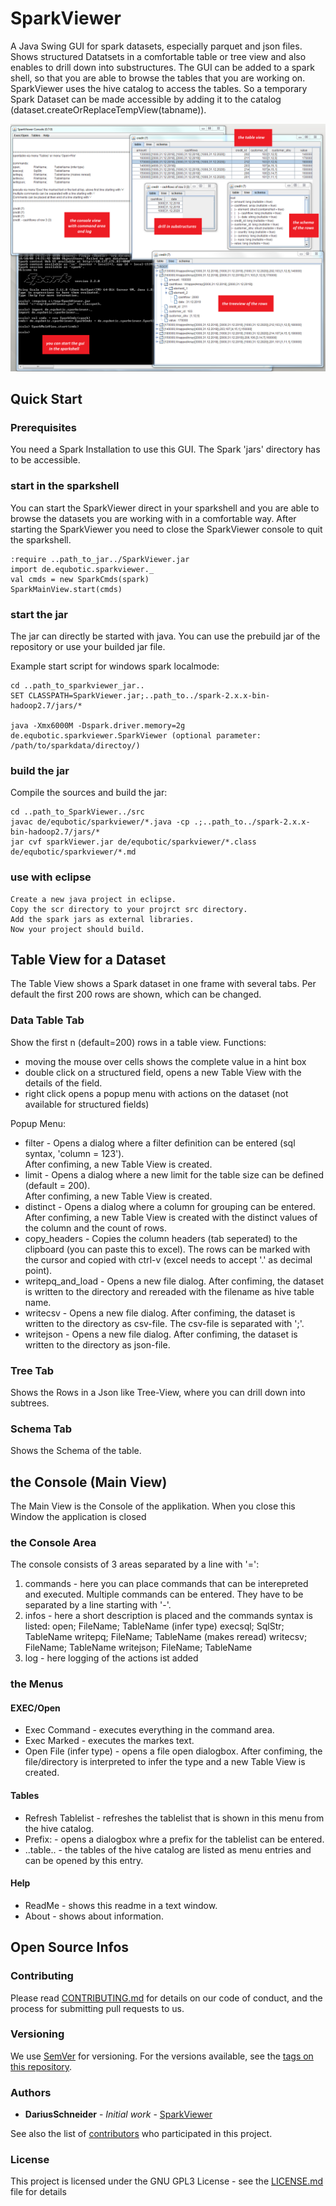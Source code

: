 # SparkViewer
A Java Swing GUI for spark datasets, especially parquet and json files.
Shows structured Datatsets in a comfortable table or tree view and also enables to drill down into substructures.
The GUI can be added to a spark shell, so that you are able to browse the tables that you are working on.
SparkViewer uses the hive catalog to access the tables. 
So a temporary Spark Dataset can be made accessible by adding it to the catalog (dataset.createOrReplaceTempView(tabname)).

![SparkViewer0](SparkViewer.PNG)

## Quick Start
### Prerequisites
You need a Spark Installation to use this GUI.
The Spark 'jars' directory has to be accessible. 

### start in the sparkshell
You can start the SparkViewer direct in your sparkshell and you are able to browse the datasets you are working with in a comfortable way. 
After starting the SparkViewer you need to close the SparkViewer console to quit the sparkshell.
```
:require ..path_to_jar../SparkViewer.jar
import de.equbotic.sparkviewer._
val cmds = new SparkCmds(spark)
SparkMainView.start(cmds)
```

### start the jar
The jar can directly be started with java.
You can use the prebuild jar of the repository or use your builded jar file.

Example start script for windows spark localmode:
```
cd ..path_to_sparkviewer_jar..
SET CLASSPATH=SparkViewer.jar;..path_to../spark-2.x.x-bin-hadoop2.7/jars/*

java -Xmx6000M -Dspark.driver.memory=2g de.equbotic.sparkviewer.SparkViewer (optional parameter: /path/to/sparkdata/directoy/)
```

### build the jar
Compile the sources and build the jar:
```
cd ..path_to_SparkViewer../src
javac de/equbotic/sparkviewer/*.java -cp .;..path_to../spark-2.x.x-bin-hadoop2.7/jars/* 
jar cvf sparkViewer.jar de/equbotic/sparkviewer/*.class de/equbotic/sparkviewer/*.md 
```
### use with eclipse
```
Create a new java project in eclipse.
Copy the scr directory to your projrct src directory.
Add the spark jars as external libraries.
Now your project should build.
```
## Table View for a Dataset
The Table View shows a Spark dataset in one frame with several tabs.
Per default the first 200 rows are shown, which can be changed. 

### Data Table Tab
Show the first n (default=200) rows in a table view.
Functions:

* moving the mouse over cells shows the complete value in a hint box
* double click on a structured field, opens a new Table View with the details of the field.
* right click opens a popup menu with actions on the dataset (not available for structured fields)

Popup Menu:

* filter - Opens a dialog where a filter definition can be entered (sql syntax, 'column =  123').  
           After confiming, a new Table View is created.
* limit -  Opens a dialog where a new limit for the table size can be defined (default = 200).  
           After confiming, a new Table View is created.
* distinct - Opens a dialog where a column for grouping can be entered.   
             After confiming, a new Table View is created with the distinct values of the column and the count of rows.
* copy_headers - Copies the column headers (tab seperated) to the clipboard (you can paste this to excel).
                 The rows can be marked with the cursor and copied with ctrl-v (excel needs to accept '.' as decimal point).
* writepq_and_load - Opens a new file dialog.
              After confiming, the dataset is written to the directory and rereaded with the filename as hive table name.
* writecsv -  Opens a new file dialog.
              After confiming, the dataset is written to the directory as csv-file. The csv-file is separated with ';'.
* writejson - Opens a new file dialog.
              After confiming, the dataset is written to the directory as json-file.

### Tree Tab
Shows the Rows in a Json like Tree-View, where you can drill down into subtrees.

### Schema Tab
Shows the Schema of the table.


## the Console (Main View)
The Main View is the Console of the applikation. When you close this Window the application is closed

### the Console Area
The console consists of 3 areas separated by a line with '=':

1. commands - here you can place commands that can be interepreted and executed.
             Multiple commands can be entered. They have to be separated by a line starting with '-'.
2. infos - here a short description is placed and the commands syntax is listed:
		open;       	FileName; 	TableName (infer type)
		execsql;    	SqlStr;   	TableName
		writepq;    	FileName; 	TableName (makes reread)
		writecsv;   	FileName; 	TableName
		writejson;  	FileName; 	TableName
3. log - here logging of the actions ist added

### the Menus

#### EXEC/Open
* Exec Command - executes everything in the command area.
* Exec Marked - executes the markes text.
* Open File (infer type) - opens a file open dialogbox.
           After confiming, the file/directory is interpreted to infer the type and a new Table View is created.
           
#### Tables
* Refresh Tablelist - refreshes the tablelist that is shown in this menu from the hive catalog.
* Prefix: - opens a dialogbox whre a prefix for the tablelist can be entered.
* ..table.. - the tables of the hive catalog are listed as menu entries and can be opened by this entry.

#### Help
* ReadMe - shows this readme in a text window.
* About - shows about information.
           
## Open Source Infos
### Contributing
Please read [CONTRIBUTING.md](https://gist.github.com/PurpleBooth/b24679402957c63ec426) for details on our code of conduct, and the process for submitting pull requests to us.

### Versioning
We use [SemVer](http://semver.org/) for versioning. For the versions available, see the [tags on this repository](https://github.com/your/project/tags). 

### Authors
* **DariusSchneider** - *Initial work* - [SparkViewer](https://github.com/DariusSchneider/SparkViewer)

See also the list of [contributors](https://github.com/DariusSchneider/SparkViewer/contributors) who participated in this project.

### License
This project is licensed under the GNU GPL3 License - see the [LICENSE.md](LICENSE.md) file for details

